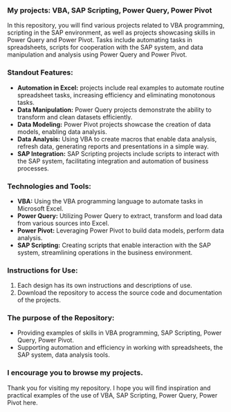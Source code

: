 ### My projects: VBA, SAP Scripting, Power Query, Power Pivot
In this repository, you will find various projects related to VBA programming, scripting in the SAP environment, as well as projects showcasing skills in Power Query and Power Pivot. Tasks include automating tasks in spreadsheets, scripts for cooperation with the SAP system, and data manipulation and analysis using Power Query and Power Pivot.

### Standout Features:
- **Automation in Excel:** projects include real examples to automate routine spreadsheet tasks, increasing efficiency and eliminating monotonous tasks.
- **Data Manipulation:** Power Query projects demonstrate the ability to transform and clean datasets efficiently.
- **Data Modeling:** Power Pivot projects showcase the creation of data models, enabling data analysis.
- **Data Analysis:** Using VBA to create macros that enable data analysis, refresh data, generating reports and presentations in a simple way.
- **SAP Integration:** SAP Scripting projects include scripts to interact with the SAP system, facilitating integration and automation of business processes.
  
### Technologies and Tools:
- **VBA:** Using the VBA programming language to automate tasks in Microsoft Excel.
- **Power Query:** Utilizing Power Query to extract, transform and load data from various sources into Excel.
- **Power Pivot:** Leveraging Power Pivot to build data models, perform data analysis.
- **SAP Scripting:** Creating scripts that enable interaction with the SAP system, streamlining operations in the business environment.
  
### Instructions for Use:
1. Each design has its own instructions and descriptions of use.
2. Download the repository to access the source code and documentation of the projects.

### The purpose of the Repository:
- Providing examples of skills in VBA programming, SAP Scripting, Power Query, Power Pivot.
- Supporting automation and efficiency in working with spreadsheets, the SAP system, data analysis tools.

### I encourage you to browse my projects.
Thank you for visiting my repository. I hope you will find inspiration and practical examples of the use of VBA, SAP Scripting, Power Query, Power Pivot here.

